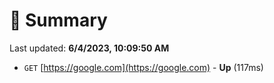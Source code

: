 # 📖 Summary
Last updated: **6/4/2023, 10:09:50 AM**

- `GET` [https://google.com](https://google.com) - **Up** (117ms)
